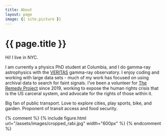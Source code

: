 ```yaml
---
title: About
layout: page
image: {{ site.picture }}
---
```


<h1 class="title">{{ page.title }}</h1>

<section class="list">

</section>

Hi! I live in NYC.

I am currently a physics PhD student at Columbia, and I do gamma-ray astrophysics with the [VERITAS](https://veritas.sao.arizona.edu) gamma-ray observatory. I enjoy coding and working with large data sets - much of my work has focused on using archival data to search for faint signals. I've been a volunteer for [The Remedy Project](https://theremedyproj.org) since 2019, working to expose the human rights crisis that is the US carceral system, and advocate for the rights of those within it.

Big fan of public transport. Love to explore cities, play sports, bike, and garden. Proponent of transit access and food security.

{% comment %}
{% include figure.html url="/assets/images/cropped_rabi.jpg"  width="600px" %}
{% endcomment %}
